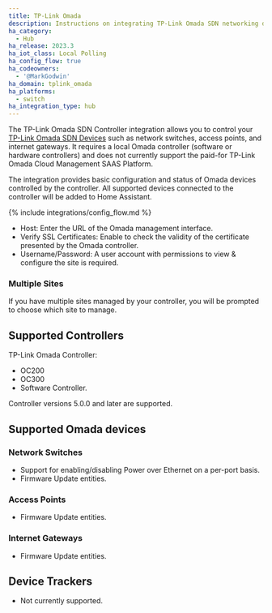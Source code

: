 ```yaml
---
title: TP-Link Omada
description: Instructions on integrating TP-Link Omada SDN networking devices to Home Assistant.
ha_category:
  - Hub
ha_release: 2023.3
ha_iot_class: Local Polling
ha_config_flow: true
ha_codeowners:
  - '@MarkGodwin'
ha_domain: tplink_omada
ha_platforms:
  - switch
ha_integration_type: hub
---
```


The TP-Link Omada SDN Controller integration allows you to control your [TP-Link Omada SDN Devices](https://www.tp-link.com/omada-sdn/) such as network switches, access points, and internet gateways. It requires a local Omada controller (software or hardware controllers) and does not currently support the paid-for TP-Link Omada Cloud Management SAAS Platform.

The integration provides basic configuration and status of Omada devices controlled by the controller. All supported devices connected to the controller will be added to Home Assistant.

{% include integrations/config_flow.md %}

- Host: Enter the URL of the Omada management interface.
- Verify SSL Certificates: Enable to check the validity of the certificate presented by the Omada controller.
- Username/Password: A user account with permissions to view & configure the site is required.

### Multiple Sites

If you have multiple sites managed by your controller, you will be prompted to choose which site to manage.

## Supported Controllers

TP-Link Omada Controller:

- OC200
- OC300
- Software Controller.

Controller versions 5.0.0 and later are supported.

## Supported Omada devices

### Network Switches

- Support for enabling/disabling Power over Ethernet on a per-port basis.
- Firmware Update entities.

### Access Points

- Firmware Update entities.

### Internet Gateways

- Firmware Update entities.

## Device Trackers

- Not currently supported.
